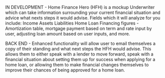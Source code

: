 IN DEVELOPMENT - Home Finance Hero (HFH) is a mockup Underwriter which can take information surrounding your current financial situation and advice what nexts steps it would advise. 
Fields which it will analyze for you include:
Income
Assets
Liabilities
Home Loan Financing figures - Amortization table, mortgage payment based on term and rate input by user, adjusting loan amount based on user inputs, and more.

BACK END - Enhanced functionality will allow user to email themselves a copy of their standing and what next steps the HFH would advise. This allows them to either speak with a lender to move forward, speak with a financial situation about setting them up for success when applying for a home loan, or allowing them to make financial changes themselves to improve their chances of being approved for a home loan.
